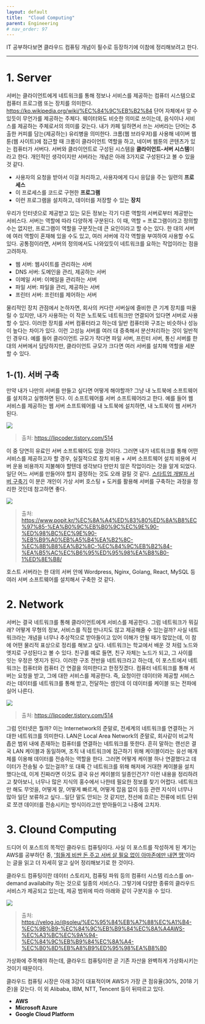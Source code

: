 ```yaml
---
layout: default
title:  "Cloud Computing"
parent: Engineering
# nav_order: 97
---
```


IT 공부하다보면 클라우드 컴퓨팅 개념이 필수로 등장하기에 이참에 정리해보려고 한다.

***

# 1. Server

서버는 클라이언트에게 네트워크를 통해 정보나 서비스를 제공하는 컴퓨터 시스템으로 컴퓨터 프로그램 또는 장치를 의미한다. <https://ko.wikipedia.org/wiki/%EC%84%9C%EB%B2%84> 단어 자체에서 알 수 있듯이 무언가를 제공하는 주체다. 웨이터와도 비슷한 의미로 쓰이는데, 음식이나 서비스를 제공하는 주체로서의 의미를 갖는다. 내가 카페 일하면서 쓰는 서버라는 단어는 추출한 커피를 담는(제공하는) 유리병을 의미한다. 크롬(웹 브라우저)를 사용해 네이버 웹툰(웹 사이트)에 접근할 때 크롬이 클라이언트 역할을 하고, 네이버 웹툰의 콘텐츠가 있는 컴퓨터가 서버다. 서버와 클라이언트로 구성된 시스템을 **클라이언트-서버 시스템**이라고 한다. 개인적인 생각이지만 서버라는 개념은 아래 3가지로 구성된다고 볼 수 있을 것 같다.

- 사용자의 요청을 받아서 이걸 처리하고, 사용자에게 다시 응답을 주는 일련의 **프로세스**
- 이 프로세스를 코드로 구현한 **프로그램**
- 이런 프로그램을 설치하고, 데이터를 저장할 수 있는 **장치**

우리가 인터넷으로 제공받고 있는 모든 정보는 각기 다른 역할의 서버로부터 제공받는 서비스다. 서버는 역할에 따라 다양하게 구분된다. 이 때, 역할 = 프로그램이라고 정의할 수는 없지만, 프로그램이 역할을 구분짓는데 큰 요인이라고 할 수는 있다. 한 대의 서버에 여러 역할이 혼재해 있을 수도 있고, 여러 서버에 각각 역할을 부여하여 사용할 수도 있다. 공통점이라면, 서버의 정의에서도 나와있듯이 네트워크를 요하는 작업이라는 점을 고려하자. 

- 웹 서버: 웹사이트를 관리하는 서버
- DNS 서버: 도메인을 관리, 제공하는 서버
- 이메일 서버: 이메일을 관리하는 서버
- 파일 서버: 파일을 관리, 제공하는 서버
- 프린터 서버: 프린터를 제어하는 서버

물리적인 장치 관점에서 논하자면, 회사의 커다란 서버실에 즐비한 큰 기계 장치를 떠올릴 수 있지만, 내가 사용하는 이 작은 노트북도 네트워크만 연결되어 있다면 서버로 사용할 수 있다. 이러한 장치를 서버 컴퓨터라고 하는데 일반 컴퓨터와 구조는 비슷하나 성능이 높다는 차이가 있다. 이런 고성능 서버를 여러 대 증축해서 분산처리하는 것이 일반적인 경우다. 예를 들어 클라이언트 규모가 작다면 파일 서버, 프린터 서버, 통신 서버를 한 대의 서버에서 담당하지만, 클라이언트 규모가 크다면 여러 서버를 설치해 역할을 세분할 수 있다. 

## 1-(1). 서버 구축

만약 내가 나만의 서버를 만들고 싶다면 어떻게 해야할까? 그냥 내 노트북에 소프트웨어를 설치하고 실행하면 된다. 이 소프트웨어를 서버 소프트웨어라고 한다. 예를 들어 웹 서비스를 제공하는 웹 서버 소프트웨어를 내 노트북에 설치하면, 내 노트북이 웹 서버가 된다. 

![](https://s-seo.github.io/assets/images/post_cloud_2.PNG) 
> 출처: <https://lipcoder.tistory.com/514>

이 중 당연히 유료인 서버 소프트웨어도 있을 것이다. 그러면 내가 네트워크를 통해 어떤 서비스를 제공하고자 할 경우, 실질적으로 장치 비용 + 서버 소프트웨어 설치 비용에 서버 운용 비용까지 지불해야 할텐데 생각보다 만만치 않은 작업이라는 것을 알게 되었다. 일단 어느 서버를 만들어야 할지 결정하는 것도 오래 걸릴 것 같다. [스타트업 개발자 서버 구축기](https://www.popit.kr/%EC%8A%A4%ED%83%80%ED%8A%B8%EC%97%85-%EA%B0%9C%EB%B0%9C%EC%9E%90-%ED%98%BC%EC%9E%90-%EB%B9%A0%EB%A5%B4%EA%B2%8C-%EC%8B%B8%EA%B2%8C-%EC%84%9C%EB%B2%84-%EA%B5%AC%EC%B6%95%ED%95%98%EA%B8%B0-1%ED%8E%B8/) 이 분은 개인이 가상 서버 호스팅 + 도커를 활용해 서버를 구축하는 과정을 정리한 것인데 참고하면 좋다.

![](https://s-seo.github.io/assets/images/post_cloud_3.PNG) 
> 출처: <https://www.popit.kr/%EC%8A%A4%ED%83%80%ED%8A%B8%EC%97%85-%EA%B0%9C%EB%B0%9C%EC%9E%90-%ED%98%BC%EC%9E%90-%EB%B9%A0%EB%A5%B4%EA%B2%8C-%EC%8B%B8%EA%B2%8C-%EC%84%9C%EB%B2%84-%EA%B5%AC%EC%B6%95%ED%95%98%EA%B8%B0-1%ED%8E%B8/>

호스트 서버라는 한 대의 서버 안에 Wordpress, Nginx, Golang, React, MySQL 등 여러 서버 소프트웨어를 설치해서 구축한 것 같다. 


# 2. Network

서버는 결국 네트워크를 통해 클라이언트에게 서비스를 제공한다. 그럼 네트워크가 뭐길래? 어떻게 무형의 정보, 서비스를 직접 만나지도 않고 제공해줄 수 있는걸까? 사실 네트워크라는 개념을 너무나 추상적으로 받아들이고 있어 이해가 안될 때가 많았는데, 이 참에 어떤 물리적 표상으로 정리를 해보고 싶다. 네트워크는 학교에서 배운 것 처럼 노드와 엣지로 구성된다고 볼 수 있다. 친구를 예로 들면, 친구 자체는 노드가 되고, 그 사이를 잇는 우정은 엣지가 된다. 이러한 구조 전반을 네트워크라고 하는데, 이 포스트에서 네트워크는 컴퓨터와 컴퓨터 간 연결을 의미한다고 한정짓겠다. 컴퓨터 네트워크를 통해 서버는 요청을 받고, 그에 대한 서비스를 제공한다. 즉, 요청이란 데이터와 제공할 서비스라는 데이터를 네트워크를 통해 받고, 전달하는 셈인데 이 데이터를 케이블 또는 전파에 실어 나른다. 

![](https://s-seo.github.io/assets/images/post_cloud_4.PNG) 
> 출처: <https://lipcoder.tistory.com/514>

그럼 인터넷은 뭘까? 이는 Internetwork의 준말로, 전세계의 네트워크를 연결하는 거대한 네트워크를 의미한다. LAN은 Local Area Network의 준말로, 회사같이 비교적 좁은 범위 내에 존재하는 컴퓨터를 연결하는 네트워크를 뜻한다. 흔히 말하는 랜선은 결국 LAN 케이블과 동일하며, 조직 내 네트워크에 접근하기 위해 케이블이라는 유선 매개체를 이용해 데이터를 전송하는 역할을 한다. 그러면 어떻게 케이블 하나 연결했다고 데이터가 전송될 수 있는걸까? 또 대륙 간 네트워크를 위해 해저에 거대한 케이블을 설치했다는데, 이게 진짜라면 이것도 결국 유선 케이블의 일종인건가? 이런 내용을 정리하려고 찾아보니, 너무나 많은 지식의 홍수에서 나한테 필요한 정보를 찾기 어렵다. 네트워크만 해도 무엇을, 어떻게 잘, 어떻게 빠르게, 어떻게 잡음 없이 등등 관련 지식이 너무나 많아 일단 보류하고 싶다...일단 말도 안되는 것 같지만, 전선에 흐르는 전류에 비트 단위로 쪼갠 데이터를 전송시키는 방식이라고만 받아들이고 나중에 고치자.


# 3. Clound Computing

드디어 이 포스트의 목적인 클라우드 컴퓨팅이다. 사실 이 포스트를 작성하게 된 계기는 AWS를 공부하던 중, ['힘들게 비싼 돈 주고 서버 살 필요 없이 아마존에만 내면 땡'](https://namu.wiki/w/%EC%95%84%EB%A7%88%EC%A1%B4%20%EC%9B%B9%20%EC%84%9C%EB%B9%84%EC%8A%A4?from=Amazon%20Web%20Services)이라는 글을 읽고 더 자세히 알고 싶어 정리해보기로 한 것이다. 

클라우드 컴퓨팅이란 데이터 스토리지, 컴퓨팅 파워 등의 컴퓨터 시스템 리소스를 on-demand availabilty 하는 것으로 일종의 서비스다. 그렇기에 다양한 종류의 클라우드 서비스가 제공되고 있는데, 제공 범위에 따라 아래와 같이 구분지을 수 있다. 

![](https://s-seo.github.io/assets/images/post_cloud_5.PNG) 
> 출처: <https://velog.io/@soleu/%EC%95%84%EB%A7%88%EC%A1%B4-%EC%9B%B9-%EC%84%9C%EB%B9%84%EC%8A%A4AWS-%EC%A3%BC%EC%9A%94-%EC%84%9C%EB%B9%84%EC%8A%A4-%EC%B0%8D%EB%A8%B9%ED%95%98%EA%B8%B0>

가상화에 주목해야 하는데, 클라우드 컴퓨팅이란 곧 기존 자산을 완벽하게 가상화시키는 것이기 때문이다.

클라우드 컴퓨팅 시장은 아래 3강이 대표적이며 AWS가 가장 큰 점유율(30%, 2018 기준)을 갖는다. 이 외 Alibaba, IBM, NTT, Tencent 등이 뒤따르고 있다.

- **AWS**
- **Microsoft Azure**
- **Google Cloud Platform**

